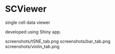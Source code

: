 # SCViewer
single cell data viewer

developed using Shiny app.

screenshots/tSNE_tab.png
screenshots/bar_tab.png
screenshots/violin_tab.png
